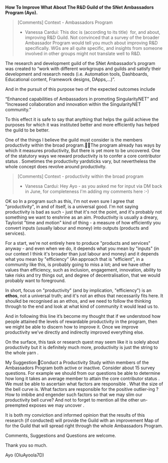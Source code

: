 **How To Improve What About The R&D Guild of the SNet Ambassadors Program (Ayo).**

> [Comments]
> Context - Ambassadors Program
> * Vanessa Cardui: This doc is (according to its title)  for, and about, improving R&D Guild.
Not convinced that a survey of the broader Ambassador Program would tell you much about improving R&D specifically. WGs are all quite specific, and insights from someone involved in other groups might not translate well to R&D.
>





The research and development guild of the SNet Ambassador’s program was  created to “work with different workgroups and guilds and satisfy their development and research needs (i.e. Automation tools, Dashboards, Educational content, Framework designs, DApps,...)”.



And in the pursuit of this purpose two of the expected outcomes include

“Enhanced capabilities of Ambassadors in promoting SingularityNET” and “Increased collaboration and innovation within the SingularityNET community.”



To this effect it is safe to say that anything that helps the guild achieve the purposes for which it was instituted better and more efficiently has helped the guild to be better.



One of the things I believe the guild must consider is the members productivity within the broad program.The program already has ways by which it measures productivity, But there is yet more to be uncovered. One of the statutory ways we reward productivity is to confer a core contributor status . Sometimes the productivity yardsticks vary, but nevertheless the whole concept does revolve around productivity. 

> [Comments]
> Context - productivity within the broad program
> * Vanessa Cardui: Hey Ayo - as you asked me for input via DM back in June, for completeness I'm adding my comments here :-)

OK so In a program such as this, I'm not even sure I agree that "productivity", in and of itself, is a universal good. I'm not saying productivity is bad as such - just that it's not the point, and it's probably not something we want to enshrine as an aim.
Productivity is usually a dreary, Taylorist "time and motion" kind of thing - a measure of how efficiently you convert inputs (usually labour and money) into outputs (products and services). 

For a start, we're not entirely here to produce "products and services" anyway - and even when we do, it depends what you mean by "inputs" (in our context I think it's broader than just labour and money) and it depends what you mean by "efficiency" (An approach that is "efficient", in a community like this, is probably going to miss a lot; and we have other values than efficiency, such as inclusion, engagement, innovation, ability to take risks and try things out, and degree of decentralisation, that we would probably want to foreground.

In short, focus on "productivity" (and by implication, "efficiency") is an **ethos**, not a universal truth; and it's not an ethos that necessarily fits here. It shoulkd be recognised as an ethos, and we need to follow the thinking through to the end and look at what kind of community it would lead us to.
>



And in following this line it’s become my thought that if we understood how people attained the levels of rewardable productivity in the program, then we might be able to discern how to improve it. Once we improve productivity we’ve directly and indirectly improved everything else.



On the surface, this task or research quest may seem like it is solely about productivity but it is definitely much more, productivity is just the string to the whole yarn .





My Suggestion:Conduct a Productivity Study within members of the Ambassadors Program both active or inactive. Consider about 15 survey questions.  For example we should from our questions be able to determine how long it takes an average member to attain the core contributor status . We must be able to ascertain what factors are responsible . What the size of the bell curve is. What factors are responsible for the positive outlier-ing ?  How to imbibe and engender such factors so that we may slim our productivity bell curve? And not to forget to mention all the other un-preempted exposes we may uncover .



It is both my conviction and informed opinion that the results of this research (if conducted) will provide the Guild with an improvement Map of for the Guild that will spread right through the whole Ambassadors Program.



Comments, Suggestions and Questions are welcome.

Thank you so much.

Ayo (OluAyoola7D)

